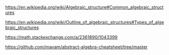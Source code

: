 

https://en.wikipedia.org/wiki/Algebraic_structure#Common_algebraic_structures

https://en.wikipedia.org/wiki/Outline_of_algebraic_structures#Types_of_algebraic_structures


https://math.stackexchange.com/a/2361890/1043399

https://github.com/mavam/abstract-algebra-cheatsheet/tree/master


